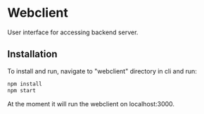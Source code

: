 # Webclient
User interface for accessing backend server. 
## Installation
To install and run, navigate to "webclient" directory in cli and run:
```bash
npm install
npm start
```
At the moment it will run the webclient on localhost:3000.